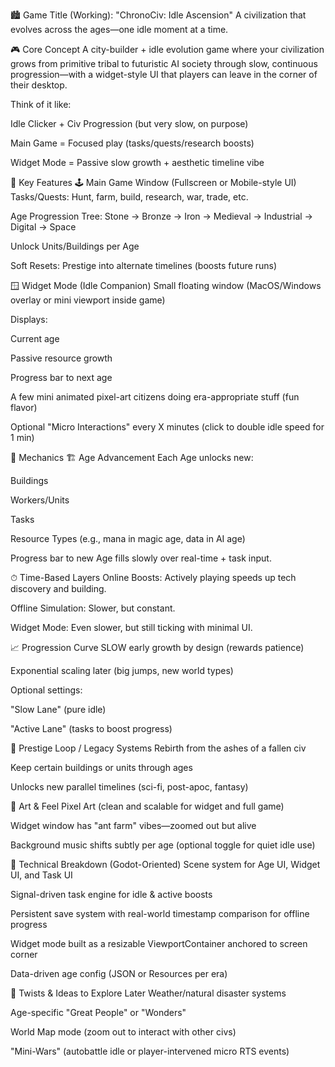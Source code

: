 🏙️ Game Title (Working):
"ChronoCiv: Idle Ascension"
A civilization that evolves across the ages—one idle moment at a time.

🎮 Core Concept
A city-builder + idle evolution game where your civilization grows from primitive tribal to futuristic AI society through slow, continuous progression—with a widget-style UI that players can leave in the corner of their desktop.

Think of it like:

Idle Clicker + Civ Progression (but very slow, on purpose)

Main Game = Focused play (tasks/quests/research boosts)

Widget Mode = Passive slow growth + aesthetic timeline vibe

🧠 Key Features
🕹 Main Game Window (Fullscreen or Mobile-style UI)
Tasks/Quests: Hunt, farm, build, research, war, trade, etc.

Age Progression Tree: Stone → Bronze → Iron → Medieval → Industrial → Digital → Space

Unlock Units/Buildings per Age

Soft Resets: Prestige into alternate timelines (boosts future runs)

🪟 Widget Mode (Idle Companion)
Small floating window (MacOS/Windows overlay or mini viewport inside game)

Displays:

Current age

Passive resource growth

Progress bar to next age

A few mini animated pixel-art citizens doing era-appropriate stuff (fun flavor)

Optional "Micro Interactions" every X minutes (click to double idle speed for 1 min)

🧬 Mechanics
🏗 Age Advancement
Each Age unlocks new:

Buildings

Workers/Units

Tasks

Resource Types (e.g., mana in magic age, data in AI age)

Progress bar to new Age fills slowly over real-time + task input.

⏱ Time-Based Layers
Online Boosts: Actively playing speeds up tech discovery and building.

Offline Simulation: Slower, but constant.

Widget Mode: Even slower, but still ticking with minimal UI.

📈 Progression Curve
SLOW early growth by design (rewards patience)

Exponential scaling later (big jumps, new world types)

Optional settings:

"Slow Lane" (pure idle)

"Active Lane" (tasks to boost progress)

🔁 Prestige Loop / Legacy Systems
Rebirth from the ashes of a fallen civ

Keep certain buildings or units through ages

Unlocks new parallel timelines (sci-fi, post-apoc, fantasy)

🎨 Art & Feel
Pixel Art (clean and scalable for widget and full game)

Widget window has "ant farm" vibes—zoomed out but alive

Background music shifts subtly per age (optional toggle for quiet idle use)

🔧 Technical Breakdown (Godot-Oriented)
Scene system for Age UI, Widget UI, and Task UI

Signal-driven task engine for idle & active boosts

Persistent save system with real-world timestamp comparison for offline progress

Widget mode built as a resizable ViewportContainer anchored to screen corner

Data-driven age config (JSON or Resources per era)

🧪 Twists & Ideas to Explore Later
Weather/natural disaster systems

Age-specific "Great People" or "Wonders"

World Map mode (zoom out to interact with other civs)

"Mini-Wars" (autobattle idle or player-intervened micro RTS events)